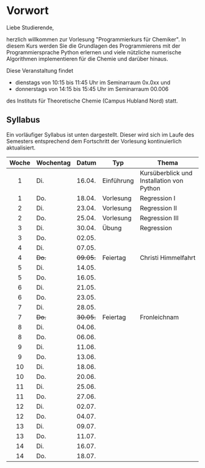 # Vorwort

Liebe Studierende,

herzlich willkommen zur Vorlesung "Programmierkurs für Chemiker".
In diesem Kurs werden Sie die Grundlagen des Programmierens mit der 
Programmiersprache Python erlernen und viele nützliche numerische 
Algorithmen implementieren für die Chemie und darüber hinaus.

Diese Veranstaltung findet
- dienstags von 10:15 bis 11:45 Uhr im Seminarraum 0x.0xx
und
- donnerstags von 14:15 bis 15:45 Uhr im Seminarraum 00.006

des Instituts für Theoretische Chemie (Campus Hubland Nord) statt.

## Syllabus

Ein vorläufiger Syllabus ist unten dargestellt. Dieser wird
sich im Laufe des Semesters entsprechend dem Fortschritt der Vorlesung
kontinuierlich aktualisiert.

|Woche|Wochentag| Datum  | Typ         | Thema           |
|:---:|---------|--------|-------------|-----------------|
|  1  | Di.     | 16.04. | Einführung  | Kursüberblick und Installation von Python |
|  1  | Do.     | 18.04. | Vorlesung   | Regression I    |
|  2  | Di.     | 23.04. | Vorlesung   | Regression II   |
|  2  | Do.     | 25.04. | Vorlesung   | Regression III  |
|  3  | Di.     | 30.04. | Übung       | Regression      |
|  3  | Do.     | 02.05. |             |                 |
|  4  | Di.     | 07.05. |             |                 |
|  4  | ~~Do.~~ | ~~09.05.~~ | Feiertag | Christi Himmelfahrt |
|  5  | Di.     | 14.05. |             |                 |
|  5  | Do.     | 16.05. |             |                 |
|  6  | Di.     | 21.05. |             |                 |
|  6  | Do.     | 23.05. |             |                 |
|  7  | Di.     | 28.05. |             |                 |
|  7  | ~~Do.~~ | ~~30.05.~~ | Feiertag | Fronleichnam   |
|  8  | Di.     | 04.06. |             |                 |
|  8  | Do.     | 06.06. |             |                 |
|  9  | Di.     | 11.06. |             |                 |
|  9  | Do.     | 13.06. |             |                 |
| 10  | Di.     | 18.06. |             |                 |
| 10  | Do.     | 20.06. |             |                 |
| 11  | Di.     | 25.06. |             |                 |
| 11  | Do.     | 27.06. |             |                 |
| 12  | Di.     | 02.07. |             |                 |
| 12  | Do.     | 04.07. |             |                 |
| 13  | Di.     | 09.07. |             |                 |
| 13  | Do.     | 11.07. |             |                 |
| 14  | Di.     | 16.07. |             |                 |
| 14  | Do.     | 18.07. |             |                 |

